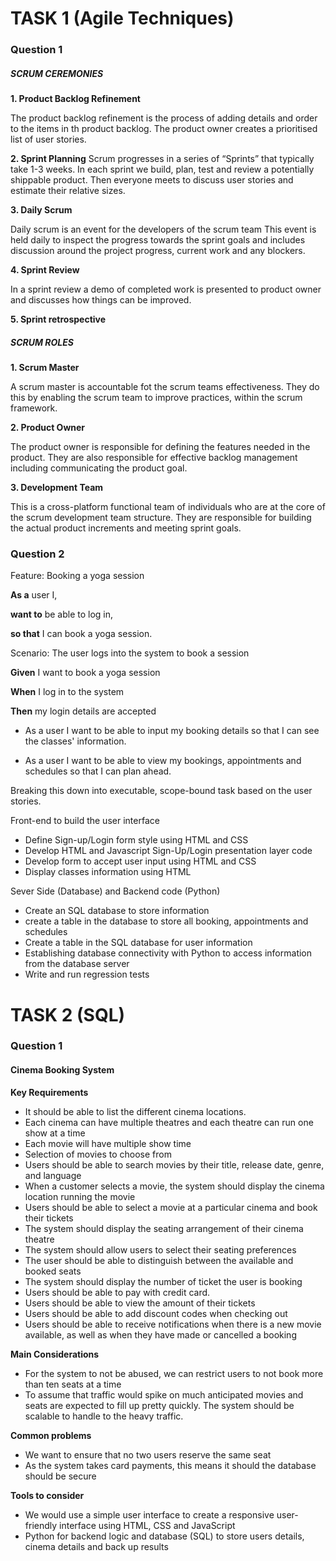 # TASK 1 (Agile Techniques)

### Question 1

##### SCRUM CEREMONIES

**1. Product Backlog Refinement**

The product backlog refinement is the process of adding details and order to the items
in th product backlog. The product owner creates a prioritised list of user stories. 

**2. Sprint Planning**
Scrum progresses in a series of “Sprints” that typically take 1-3 weeks. 
In each sprint we build, plan, test and review a potentially shippable product.
Then everyone meets to discuss user stories and estimate their relative sizes.


**3. Daily Scrum**

Daily scrum is an event for the developers of the scrum team
This event is held daily to inspect the progress towards the 
sprint goals and includes discussion around the project progress, 
current work and any blockers.

**4. Sprint Review**

In a sprint review a demo of completed work is presented to product owner 
and discusses how things can be improved.

**5. Sprint retrospective**


##### SCRUM ROLES

**1. Scrum Master**

A scrum master is accountable fot the scrum teams effectiveness. They do this by enabling
the scrum team to improve practices, within the scrum framework. 

**2. Product Owner**

The product owner is responsible for defining the features needed in the product.
They are also responsible for effective backlog management
including communicating the product goal.

**3. Development Team**

This is a cross-platform functional team of individuals who are 
at the core of the scrum development team structure. They are responsible
for building the actual product increments and meeting sprint goals.


### Question 2

Feature: Booking a yoga session

**As a** user I,

**want to** be able to log in,

**so that** I can book a yoga session.

Scenario: The user logs into the system to book a session

**Given** I want to book a yoga session 

**When** I log in to the system

**Then** my login details are accepted

- As a user I want to be able to input my booking details so that I can see the classes' information.

- As a user I want to be able to view my bookings, appointments and schedules so that I can plan ahead.

Breaking this down into executable, scope-bound task based on the user stories.

Front-end to build the user interface 

- Define Sign-up/Login form style using HTML and CSS
- Develop HTML and Javascript Sign-Up/Login presentation layer code
- Develop form to accept user input using HTML and CSS
- Display classes information using HTML 

Sever Side (Database) and Backend code (Python)
- Create an SQL database to store information
- create a table in the database to store all booking, appointments and schedules
- Create a table in the SQL database for user information
- Establishing database connectivity with Python to access information from the database server
- Write and run regression tests


# TASK 2 (SQL)

### Question 1

#### Cinema Booking System

**Key Requirements**

- It should be able to list the different cinema locations.
- Each cinema can have multiple theatres and each theatre can run one show at a time
- Each movie will have multiple show time
- Selection of movies to choose from
- Users should be able to search movies by their title, release date, genre, and language
- When a customer selects a movie, the system should display the cinema location running the movie
- Users should be able to select a movie at a particular cinema and book their tickets
- The system should display the seating arrangement of their cinema theatre
- The system should allow users to select their seating preferences 
- The user should be able to distinguish between the available and booked seats
- The system should display the number of ticket the user is booking
- Users should be able to pay with credit card.
- Users should be able to view the amount of their tickets
- Users should be able to add discount codes when checking out 
- Users should be able to receive notifications when there is a new movie available, as well as when they
have made or cancelled a booking

  
**Main Considerations**
- For the system to not be abused, we can restrict users to not book more than ten seats at a time
- To assume that traffic would spike on much anticipated movies and seats are expected to
fill up pretty quickly. The system should be scalable to handle to the heavy traffic. 

**Common problems**

- We want to ensure that no two users reserve the same seat
- As the system takes card payments, this means it should the database should be secure

**Tools to consider**

- We would use a simple user interface to create a responsive user-friendly interface using HTML, CSS and JavaScript
- Python for backend logic and database (SQL) to store users details, cinema details and back up results

